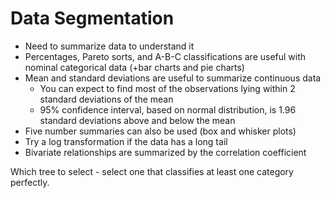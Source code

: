 # Data Segmentation

- Need to summarize data to understand it 
- Percentages, Pareto sorts, and A-B-C classifications are useful with nominal categorical data (+bar charts and pie charts) 
- Mean and standard deviations are useful to summarize continuous data 
  - You can expect to find most of the observations lying within 2 standard deviations of the mean
  - 95% confidence interval, based on normal distribution, is 1.96 standard deviations above and below the mean 
- Five number summaries can also be used (box and whisker plots) 
- Try a log transformation if the data has a long tail 
- Bivariate relationships are summarized by the correlation coefficient


Which tree to select - select one that classifies at least one category perfectly.